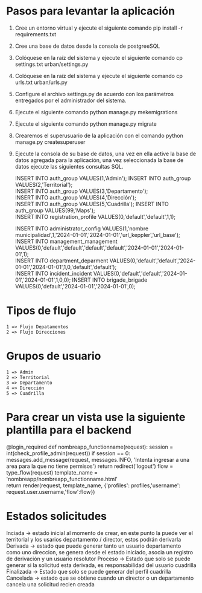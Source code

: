 # Pasos para levantar la aplicación

1.	Cree un entorno virtual y ejecute el siguiente comando pip install -r requirements.txt
2.	Cree una base de datos desde la consola de postgreeSQL
3.	Colóquese en la raíz del sistema y ejecute el siguiente comando cp settings.txt urban/settings.py
4.	Colóquese en la raíz del sistema y ejecute el siguiente comando cp urls.txt  urban/urls.py
5.	Configure el archivo settings.py de acuerdo con los parámetros entregados por el administrador del sistema.
6.	Ejecute el siguiente comando python manage.py mekemigrations
7.	Ejecute el siguiente comando python manage.py migrate
8.  Crearemos el superusuario de la aplicación con el comando python manage.py createsuperuser
8.	Ejecute la consola de su base de datos, una vez en ella active la base de datos agregada para la        aplicación, una vez seleccionada la base de datos ejecute las siguientes consultas SQL.

    INSERT INTO auth_group VALUES(1,'Admin');
    INSERT INTO auth_group VALUES(2,'Territorial');    
    INSERT INTO auth_group VALUES(3,'Departamento');  
    INSERT INTO auth_group VALUES(4,'Dirección');      
    INSERT INTO auth_group VALUES(5,'Cuadrilla'); 
    INSERT INTO auth_group VALUES(99,'Maps');  
    INSERT INTO registration_profile VALUES(0,'default','default',1,1);
    
    INSERT INTO administrator_config VALUES(1,'nombre municipalidad',1,'2024-01-01','2024-01-01','url_keppler','url_base');
    INSERT INTO management_management VALUES(0,'default','default','default','default','2024-01-01','2024-01-01',1);    
    INSERT INTO department_deparment VALUES(0,'default','default','2024-01-01','2024-01-01',1,0,'default','default');    
    INSERT INTO incident_incident VALUES(0,'default','default','2024-01-01','2024-01-01',1,0,0); 
    INSERT INTO brigade_brigade VALUES(0,'default','2024-01-01','2024-01-01',0);
# Tipos de flujo 
    1 => Flujo Depatamentos
    2 => Flujo Direcciones
# Grupos de usuario
    1 => Admin
    2 => Territorial
    3 => Departamento
    4 => Dirección
    5 => Cuadrilla

# Para crear un vista use la siguiente plantilla para el backend
@login_required
def nombreapp_functionname(request):
    session = int(check_profile_admin(request))
    if session == 0:
        messages.add_message(request, messages.INFO, 'Intenta ingresar a una area para la que no tiene permisos')
        return redirect('logout')
    flow = type_flow(request)
    template_name = 'nombreapp/nombreapp_functionname.html'    
    return render(request, template_name, {'profiles': profiles,'username': request.user.username,'flow':flow})

# Estados solicitudes
Inciada -> estado inicial al momento de crear, en este punto la puede ver el territorial y los usarios departamento / director, estos podrán derivarla
Derivada -> estado que puede generar tanto un usuario departamento como uno direccion, se genera desde el estado iniciado, asocia un registro de derivación y un usuario resolutor
Proceso -> Estado que solo se puede generar si la solicitud esta derivada, es responsabilidad del usuario cuadrilla
Finalizada -> Estado que solo se puede generar del perfil cuadrilla
Cancelada -> estado que se obtiene cuando un director o un departamento cancela una solicitud recien creada